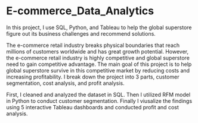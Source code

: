 # E-commerce_Data_Analytics

In this project, I use SQL, Python, and Tableau to help the global superstore figure out its business challenges and recommend solutions. 

The e-commerce retail industry breaks physical boundaries that reach millions of customers worldwide and has great growth potential. However, the e-commerce retail industry is highly competitive and global superstore need to gain competitive advantage. The main goal of this project is to help global superstore survive in this competitive market by reducing costs and increasing profitability. I break down the project into 3 parts, customer segmentation, cost analysis, and profit analysis. 

First, I cleaned and analyzed the dataset in SQL. Then I utilized RFM model in Python to conduct customer segmentation. Finally I viusalize the findings using 5 interactive Tableau dashboards and conducted profit and cost analysis. 

